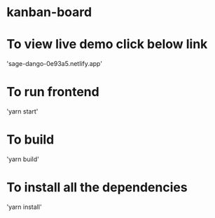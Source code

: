 # kanban-board

# To view live demo click below link
'sage-dango-0e93a5.netlify.app'
# To run frontend
'yarn start'

# To build
'yarn build'

# To install all the dependencies
'yarn install'
